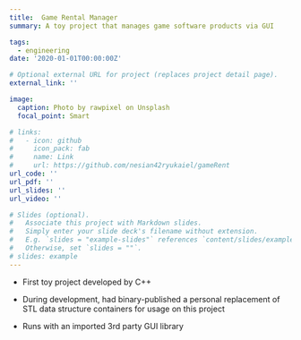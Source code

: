 ```yaml
---
title:  Game Rental Manager
summary: A toy project that manages game software products via GUI

tags:
  - engineering
date: '2020-01-01T00:00:00Z'

# Optional external URL for project (replaces project detail page).
external_link: ''

image:
  caption: Photo by rawpixel on Unsplash
  focal_point: Smart

# links:
#   - icon: github
#     icon_pack: fab
#     name: Link
#     url: https://github.com/nesian42ryukaiel/gameRent
url_code: ''
url_pdf: ''
url_slides: ''
url_video: ''

# Slides (optional).
#   Associate this project with Markdown slides.
#   Simply enter your slide deck's filename without extension.
#   E.g. `slides = "example-slides"` references `content/slides/example-slides.md`.
#   Otherwise, set `slides = ""`.
# slides: example
---
```


- First toy project developed by C++

- During development, had binary-published a personal replacement of STL data structure containers for usage on this project

- Runs with an imported 3rd party GUI library

